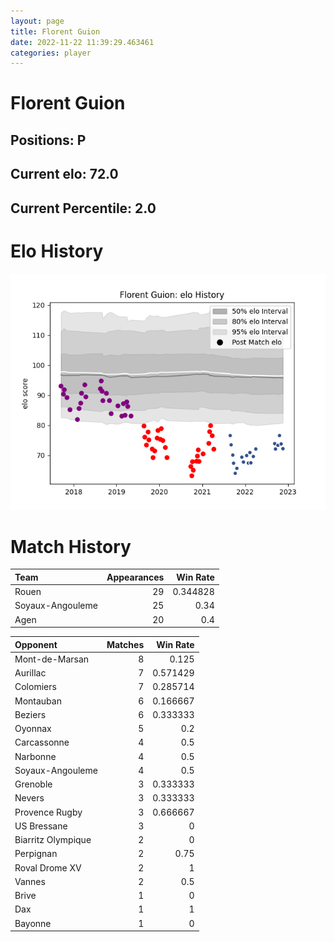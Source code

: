 ```yaml
---  
layout: page  
title: Florent Guion  
date: 2022-11-22 11:39:29.463461  
categories: player  
---
```

# Florent Guion

## Positions: P

## Current elo: 72.0

## Current Percentile: 2.0

# Elo History


![elo history](history_FlorentGuion.png)
# Match History


| Team             |   Appearances |   Win Rate |
|:-----------------|--------------:|-----------:|
| Rouen            |            29 |   0.344828 |
| Soyaux-Angouleme |            25 |   0.34     |
| Agen             |            20 |   0.4      |

| Opponent           |   Matches |   Win Rate |
|:-------------------|----------:|-----------:|
| Mont-de-Marsan     |         8 |   0.125    |
| Aurillac           |         7 |   0.571429 |
| Colomiers          |         7 |   0.285714 |
| Montauban          |         6 |   0.166667 |
| Beziers            |         6 |   0.333333 |
| Oyonnax            |         5 |   0.2      |
| Carcassonne        |         4 |   0.5      |
| Narbonne           |         4 |   0.5      |
| Soyaux-Angouleme   |         4 |   0.5      |
| Grenoble           |         3 |   0.333333 |
| Nevers             |         3 |   0.333333 |
| Provence Rugby     |         3 |   0.666667 |
| US Bressane        |         3 |   0        |
| Biarritz Olympique |         2 |   0        |
| Perpignan          |         2 |   0.75     |
| Roval Drome XV     |         2 |   1        |
| Vannes             |         2 |   0.5      |
| Brive              |         1 |   0        |
| Dax                |         1 |   1        |
| Bayonne            |         1 |   0        |